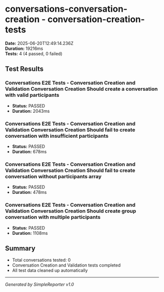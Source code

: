 # conversations-conversation-creation - conversation-creation-tests

**Date:** 2025-06-20T12:49:14.236Z  
**Duration:** 19216ms  
**Tests:** 4 (4 passed, 0 failed)

## Test Results


### Conversations E2E Tests - Conversation Creation and Validation Conversation Creation Should create a conversation with valid participants
- **Status:** PASSED
- **Duration:** 2043ms



### Conversations E2E Tests - Conversation Creation and Validation Conversation Creation Should fail to create conversation with insufficient participants
- **Status:** PASSED
- **Duration:** 678ms



### Conversations E2E Tests - Conversation Creation and Validation Conversation Creation Should fail to create conversation without participants array
- **Status:** PASSED
- **Duration:** 478ms



### Conversations E2E Tests - Conversation Creation and Validation Conversation Creation Should create group conversation with multiple participants
- **Status:** PASSED
- **Duration:** 1108ms



## Summary

- Total conversations tested: 0
- Conversation Creation and Validation tests completed
- All test data cleaned up automatically

---
*Generated by SimpleReporter v1.0*
